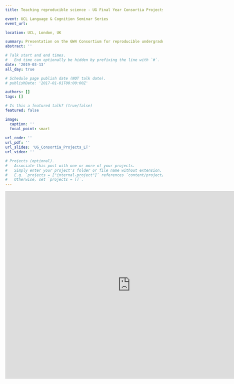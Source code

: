 ```yaml
---
title: Teaching reproducible science - UG Final Year Consortia Projects 

event: UCL Language & Cognition Seminar Series
event_url: 

location: UCL, London, UK

summary: Presentation on the GW4 Consortium for reproducible undergraduate projects in psychology research (also see (**this paper**)[https://journals.sagepub.com/doi/10.1177/1475725719857659]). 
abstract: ''

# Talk start and end times.
#   End time can optionally be hidden by prefixing the line with `#`.
date: '2019-03-13'
all_day: true

# Schedule page publish date (NOT talk date).
# publishDate: '2017-01-01T00:00:00Z'

authors: []
tags: []

# Is this a featured talk? (true/false)
featured: false

image:
  caption: ''
  focal_point: smart
  
url_code: ''
url_pdf: ''
url_slides: 'UG_Consortia_Projects_LT'
url_video: ''

# Projects (optional).
#   Associate this post with one or more of your projects.
#   Simply enter your project's folder or file name without extension.
#   E.g. `projects = ["internal-project"]` references `content/project/deep-learning/index.md`.
#   Otherwise, set `projects = []`.
---
```

<iframe src="https://onedrive.live.com/embed?resid=8DB7886CDA239A6%21111&amp;authkey=!ADg4fP6lghMLEfg&amp;em=2&amp;wdAr=1.7777777777777777&amp;wdEaaCheck=1" width="800px" height="600px" frameborder="0">This is an embedded <a target="_blank" href="https://office.com">Microsoft Office</a> presentation, powered by <a target="_blank" href="https://office.com/webapps">Office</a>.</iframe>
